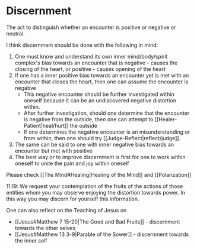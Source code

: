 # Discernment
The act to distinguish whether an encounter is positive or negative or neutral.

I think discernment should be done with the following in mind:
1. One must know and understand its own inner mind/body/spirit complex's bias towards an encounter that is negative - causes the closing of the heart, or positive - causes opening of the heart
2. If one has a inner positive bias towards an encounter yet is met with an encounter that closes the heart, then one can assume the encounter is negative
	- This negative encounter should be further investigated within oneself because it can be an undiscovered negative distortion within.
	- After further investigation, should one determine that the encounter is negative from the outside, then one can attempt to [[Healer-Patient|heal/hurt]] the outside
	- If one determines the negative encounter is an misunderstanding or from within, then one should try [[Judge-Reflect|reflect/judge]].
3. The same can be said to one with inner negative bias towards an encounter but met with positive 
4. The best way or to improve discernment is first for one to work within oneself to unite the pain and joy within oneself

Please check [[The Mind#Healing|Healing of the Mind]] and [[Polarization]]

11.19: We request your contemplation of the fruits of the actions of those entities whom you may observe enjoying the distortion towards power. In this way you may discern for yourself this information.

One can also reflect on the Teaching of Jesus on
- [[Jesus#Matthew 7 15-20|The Good and Bad Fruits]] - discernment towards the other selves
- [[Jesus#Matthew 13 3-9|Parable of the Sower]] - discernment towards the inner self